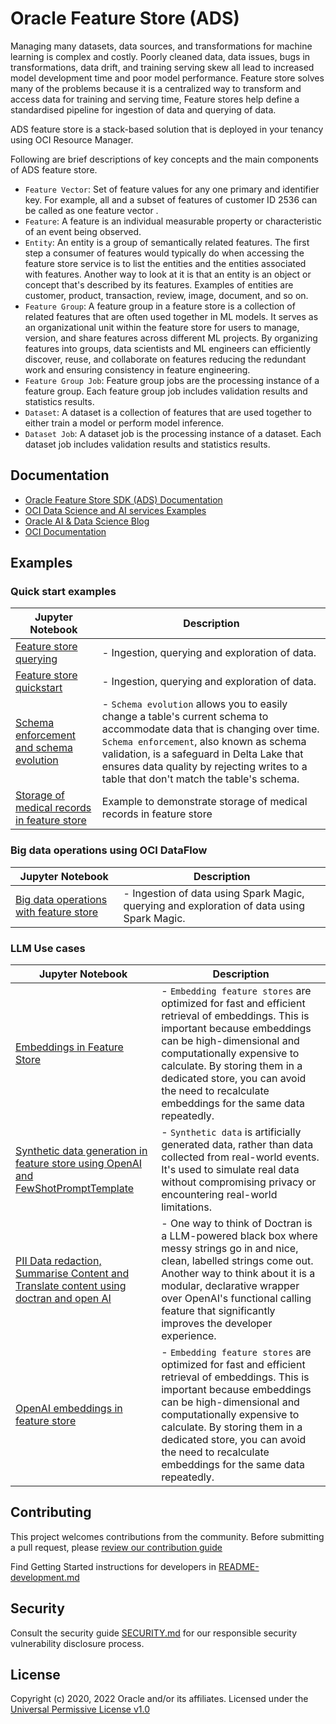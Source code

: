 # Oracle Feature Store (ADS)

Managing many datasets, data sources, and transformations for machine learning is complex and costly. Poorly cleaned data, data issues, bugs in transformations, data drift, and training serving skew all lead to increased model development time and poor model performance. Feature store solves many of the problems because it is a centralized way to transform and access data for training and serving time, Feature stores help define a standardised pipeline for ingestion of data and querying of data.

ADS feature store is a stack-based solution that is deployed in your tenancy using OCI Resource Manager.

Following are brief descriptions of key concepts and the main components of ADS feature store.

- ``Feature Vector``:  Set of feature values for any one primary and identifier key. For example, all and a subset of features of customer ID 2536 can be called as one feature vector .
- ``Feature``: A feature is an individual measurable property or characteristic of an event being observed.
- ``Entity``: An entity is a group of semantically related features. The first step a consumer of features would typically do when accessing the feature store service is to list the entities and the entities associated with features. Another way to look at it is that an entity is an object or concept that's described by its features. Examples of entities are customer, product, transaction, review, image, document, and so on.
- ``Feature Group``: A feature group in a feature store is a collection of related features that are often used together in ML models. It serves as an organizational unit within the feature store for users to manage, version, and share features across different ML projects. By organizing features into groups, data scientists and ML engineers can efficiently discover, reuse, and collaborate on features reducing the redundant work and ensuring consistency in feature engineering.
- ``Feature Group Job``: Feature group jobs are the processing instance of a feature group. Each feature group job includes validation results and statistics results.
- ``Dataset``: 	A dataset is a collection of features that are used together to either train a model or perform model inference.
- ``Dataset Job``: A dataset job is the processing instance of a dataset. Each dataset job includes validation results and statistics results.

## Documentation

  - [Oracle Feature Store SDK (ADS) Documentation](https://feature-store-accelerated-data-science.readthedocs.io/en/latest/)
  - [OCI Data Science and AI services Examples](https://github.com/oracle/oci-data-science-ai-samples)
  - [Oracle AI & Data Science Blog](https://blogs.oracle.com/ai-and-datascience/)
  - [OCI Documentation](https://docs.oracle.com/en-us/iaas/data-science/using/data-science.htm)

## Examples

### Quick start examples

| Jupyter Notebook                                                                                                                                                          | Description                                                                                                                                                                                                                                                                                                 |
|---------------------------------------------------------------------------------------------------------------------------------------------------------------------------|-------------------------------------------------------------------------------------------------------------------------------------------------------------------------------------------------------------------------------------------------------------------------------------------------------------|
| [Feature store querying](https://github.com/oracle-samples/oci-data-science-ai-samples/blob/main/notebook_examples/feature_store_querying.ipynb)                          | - Ingestion, querying and exploration of data.                                                                                                                                                                                                                                                              |
| [Feature store quickstart](https://github.com/oracle-samples/oci-data-science-ai-samples/blob/main/notebook_examples/feature_store_quickstart.ipynb)                      | - Ingestion, querying and exploration of data.                                                                                                                                                                                                                                                              |
| [Schema enforcement and schema evolution](https://github.com/oracle-samples/oci-data-science-ai-samples/blob/main/notebook_examples/feature_store_schema_evolution.ipynb) | - `Schema evolution` allows you to easily change a table's current schema to accommodate data that is changing over time. `Schema enforcement`, also known as schema validation, is a safeguard in Delta Lake that ensures data quality by rejecting writes to a table that don't match the table's schema. |
| [Storage of medical records in feature store](https://github.com/oracle-samples/oci-data-science-ai-samples/blob/main/notebook_examples/feature_store_ehr_data.ipynb)     | Example to demonstrate storage of medical records in feature store                                                                                                                                                                                                                                          |

### Big data operations using OCI DataFlow

| Jupyter Notebook                                                                                                                                                    | Description                                                                                |
|---------------------------------------------------------------------------------------------------------------------------------------------------------------------|--------------------------------------------------------------------------------------------|
| [Big data operations with feature store](https://github.com/oracle-samples/oci-data-science-ai-samples/blob/main/notebook_examples/feature_store_spark_magic.ipynb) | - Ingestion of data using Spark Magic, querying and exploration of data using Spark Magic. |

### LLM Use cases

| Jupyter Notebook                                                                                                                                                                                                                        | Description                                                                                                                                                                                                                                                                                                              |
|-----------------------------------------------------------------------------------------------------------------------------------------------------------------------------------------------------------------------------------------|--------------------------------------------------------------------------------------------------------------------------------------------------------------------------------------------------------------------------------------------------------------------------------------------------------------------------|
| [Embeddings in Feature Store](https://github.com/oracle-samples/oci-data-science-ai-samples/blob/main/notebook_examples/feature_store_embeddings.ipynb)                                                                                 | - `Embedding feature stores` are optimized for fast and efficient retrieval of embeddings. This is important because embeddings can be high-dimensional and computationally expensive to calculate. By storing them in a dedicated store, you can avoid the need to recalculate embeddings for the same data repeatedly. |
| [Synthetic data generation in feature store using OpenAI and FewShotPromptTemplate](https://github.com/oracle-samples/oci-data-science-ai-samples/blob/main/notebook_examples/feature_store_medical_synthetic_data_openai.ipynb)        | - `Synthetic data` is artificially generated data, rather than data collected from real-world events. It's used to simulate real data without compromising privacy or encountering real-world limitations.                                                                                                               |
| [PII Data redaction, Summarise Content and Translate content using doctran and open AI](https://github.com/oracle-samples/oci-data-science-ai-samples/blob/main/notebook_examples/feature_store_pii_redaction_and_transformation.ipynb) | - One way to think of Doctran is a LLM-powered black box where messy strings go in and nice, clean, labelled strings come out. Another way to think about it is a modular, declarative wrapper over OpenAI's functional calling feature that significantly improves the developer experience.                            |
| [OpenAI embeddings in feature store](https://github.com/oracle-samples/oci-data-science-ai-samples/blob/main/notebook_examples/feature_store_embeddings_openai.ipynb)                                                                   | - `Embedding feature stores` are optimized for fast and efficient retrieval of embeddings. This is important because embeddings can be high-dimensional and computationally expensive to calculate. By storing them in a dedicated store, you can avoid the need to recalculate embeddings for the same data repeatedly. |


## Contributing

This project welcomes contributions from the community. Before submitting a pull request, please [review our contribution guide](./CONTRIBUTING.md)

Find Getting Started instructions for developers in [README-development.md](https://github.com/oracle/accelerated-data-science/blob/main/README-development.md)

## Security

Consult the security guide [SECURITY.md](https://github.com/oracle/accelerated-data-science/blob/main/SECURITY.md) for our responsible security vulnerability disclosure process.

## License

Copyright (c) 2020, 2022 Oracle and/or its affiliates. Licensed under the [Universal Permissive License v1.0](https://oss.oracle.com/licenses/upl/)
